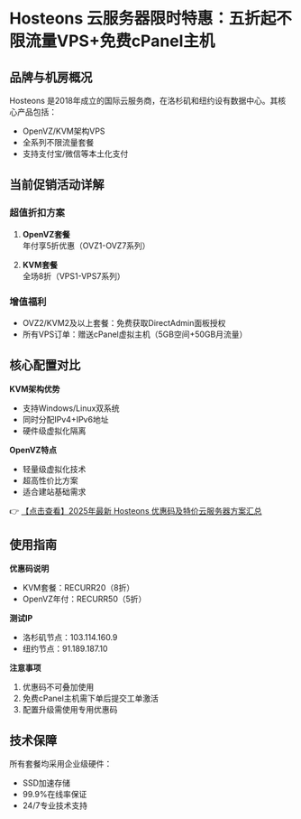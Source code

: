 # Hosteons 云服务器限时特惠：五折起不限流量VPS+免费cPanel主机

## 品牌与机房概况
Hosteons 是2018年成立的国际云服务商，在洛杉矶和纽约设有数据中心。其核心产品包括：
- OpenVZ/KVM架构VPS
- 全系列不限流量套餐
- 支持支付宝/微信等本土化支付

## 当前促销活动详解
### 超值折扣方案
1. **OpenVZ套餐**  
   年付享5折优惠（OVZ1-OVZ7系列）
   
2. **KVM套餐**  
   全场8折（VPS1-VPS7系列）

### 增值福利
- OVZ2/KVM2及以上套餐：免费获取DirectAdmin面板授权
- 所有VPS订单：赠送cPanel虚拟主机（5GB空间+50GB月流量）

## 核心配置对比
**KVM架构优势**  
- 支持Windows/Linux双系统
- 同时分配IPv4+IPv6地址
- 硬件级虚拟化隔离

**OpenVZ特点**  
- 轻量级虚拟化技术
- 超高性价比方案
- 适合建站基础需求

👉 [【点击查看】2025年最新 Hosteons 优惠码及特价云服务器方案汇总](https://bit.ly/hosteons)

## 使用指南
**优惠码说明**  
- KVM套餐：RECURR20（8折）  
- OpenVZ年付：RECURR50（5折）  

**测试IP**  
- 洛杉矶节点：103.114.160.9  
- 纽约节点：91.189.187.10  

**注意事项**  
1. 优惠码不可叠加使用  
2. 免费cPanel主机需下单后提交工单激活  
3. 配置升级需使用专用优惠码  

## 技术保障
所有套餐均采用企业级硬件：
- SSD加速存储
- 99.9%在线率保证
- 24/7专业技术支持